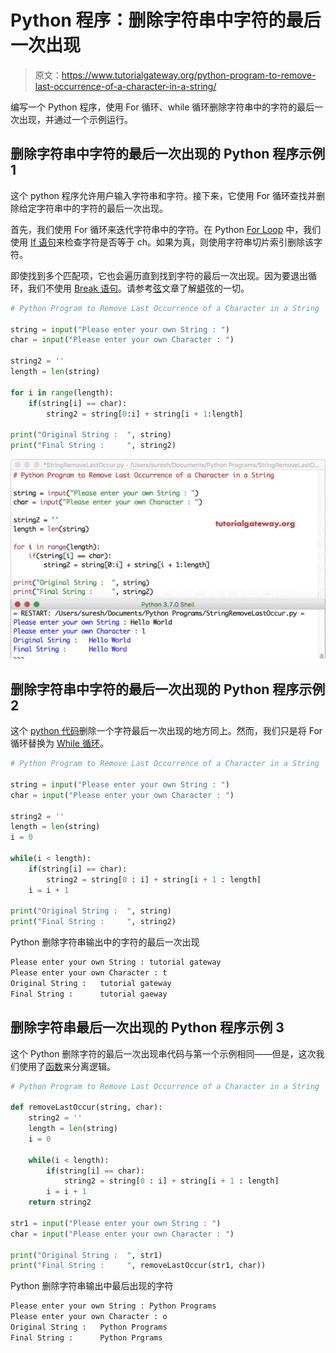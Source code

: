 # Python 程序：删除字符串中字符的最后一次出现

> 原文：<https://www.tutorialgateway.org/python-program-to-remove-last-occurrence-of-a-character-in-a-string/>

编写一个 Python 程序，使用 For 循环、while 循环删除字符串中的字符的最后一次出现，并通过一个示例运行。

## 删除字符串中字符的最后一次出现的 Python 程序示例 1

这个 python 程序允许用户输入字符串和字符。接下来，它使用 For 循环查找并删除给定字符串中的字符的最后一次出现。

首先，我们使用 For 循环来迭代字符串中的字符。在 Python [For Loop](https://www.tutorialgateway.org/python-for-loop/) 中，我们使用 [If 语句](https://www.tutorialgateway.org/python-if-statement/)来检查字符是否等于 ch。如果为真，则使用字符串切片索引删除该字符。

即使找到多个匹配项，它也会遍历直到找到字符的最后一次出现。因为要退出循环，我们不使用 [Break 语句](https://www.tutorialgateway.org/python-break/)。请参考[弦](https://www.tutorialgateway.org/python-string/)文章了解[蟒](https://www.tutorialgateway.org/python-tutorial/)弦的一切。

```py
# Python Program to Remove Last Occurrence of a Character in a String

string = input("Please enter your own String : ")
char = input("Please enter your own Character : ")

string2 = ''
length = len(string)

for i in range(length):
    if(string[i] == char):
        string2 = string[0:i] + string[i + 1:length]

print("Original String :  ", string)
print("Final String :     ", string2)
```

![Python Program to Remove Last Occurrence of a Character in a String 1](img/c3680e105010a6b36a6b6229e404bfdf.png)

## 删除字符串中字符的最后一次出现的 Python 程序示例 2

这个 [python 代码](https://www.tutorialgateway.org/python-programming-examples/)删除一个字符最后一次出现的地方同上。然而，我们只是将 For 循环替换为 [While 循环](https://www.tutorialgateway.org/python-while-loop/)。

```py
# Python Program to Remove Last Occurrence of a Character in a String

string = input("Please enter your own String : ")
char = input("Please enter your own Character : ")

string2 = ''
length = len(string)
i = 0

while(i < length):
    if(string[i] == char):
        string2 = string[0 : i] + string[i + 1 : length]
    i = i + 1

print("Original String :  ", string)
print("Final String :     ", string2)
```

Python 删除字符串输出中的字符的最后一次出现

```py
Please enter your own String : tutorial gateway
Please enter your own Character : t
Original String :   tutorial gateway
Final String :      tutorial gaeway
```

## 删除字符串最后一次出现的 Python 程序示例 3

这个 Python 删除字符的最后一次出现串代码与第一个示例相同——但是，这次我们使用了[函数](https://www.tutorialgateway.org/functions-in-python/)来分离逻辑。

```py
# Python Program to Remove Last Occurrence of a Character in a String

def removeLastOccur(string, char):
    string2 = ''
    length = len(string)
    i = 0

    while(i < length):
        if(string[i] == char):
            string2 = string[0 : i] + string[i + 1 : length]
        i = i + 1
    return string2

str1 = input("Please enter your own String : ")
char = input("Please enter your own Character : ")

print("Original String :  ", str1)
print("Final String :     ", removeLastOccur(str1, char))
```

Python 删除字符串输出中最后出现的字符

```py
Please enter your own String : Python Programs
Please enter your own Character : o
Original String :   Python Programs
Final String :      Python Prgrams
```